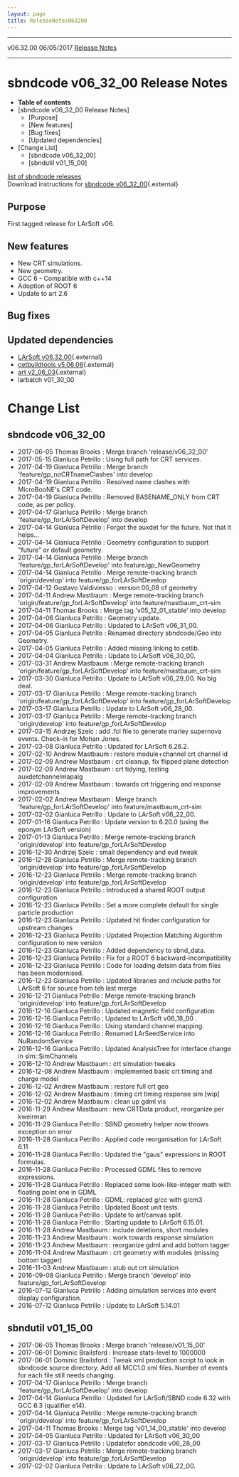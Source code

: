 ```yaml
---
layout: page
title: ReleaseNotes063200
---
```


  ----------- ------------ -- -- ------------------------------------------------------
  v06.32.00   06/05/2017         [Release Notes](ReleaseNotes063200.html)
  ----------- ------------ -- -- ------------------------------------------------------



sbndcode v06\_32\_00 Release Notes
======================================================================================

-   **Table of contents**
-   [sbndcode v06\_32\_00 Release
    Notes]
    -   [Purpose]
    -   [New features]
    -   [Bug fixes]
    -   [Updated dependencies]
-   [Change List]
    -   [sbndcode v06\_32\_00]
    -   [sbndutil v01\_15\_00]

[list of sbndcode
releases](List_of_SBND_code_releases.html)\
Download instructions for [sbndcode
v06\_32\_00](http://scisoft.fnal.gov/scisoft/bundles/sbnd/v06_32_00/sbndcode-v06_32_00.html){.external}



Purpose
----------------------------------

First tagged release for LArSoft v06.



New features
--------------------------------------------

-   New CRT simulations.
-   New geometry.
-   GCC 6 - Compatible with c++14
-   Adoption of ROOT 6
-   Update to art 2.6



Bug fixes
--------------------------------------



Updated dependencies
------------------------------------------------------------

-   [LArSoft
    v06.32.00](https://cdcvs.fnal.gov/redmine/projects/larsoft/wiki/ReleaseNotes063200){.external}
-   [cetbuildtools
    v5.06.06](https://cdcvs.fnal.gov/redmine/projects/cetbuildtools/wiki/Release_Notes){.external}
-   [art
    v2\_06\_03](https://cdcvs.fnal.gov/redmine/projects/art/wiki/Release_Notes_20603){.external}
-   larbatch v01\_30\_00



Change List
==========================================



sbndcode v06\_32\_00
----------------------------------------------------------

-   2017-06-05 Thomas Brooks : Merge branch \'release/v06\_32\_00\'
-   2017-05-15 Gianluca Petrillo : Using full path for CRT services.
-   2017-04-19 Gianluca Petrillo : Merge branch
    \'feature/gp\_noCRTnameClashes\' into develop
-   2017-04-19 Gianluca Petrillo : Resolved name clashes with
    MicroBooNE\'s CRT code.
-   2017-04-19 Gianluca Petrillo : Removed BASENAME\_ONLY from CRT code,
    as per policy.
-   2017-04-17 Gianluca Petrillo : Merge branch
    \'feature/gp\_forLArSoftDevelop\' into develop
-   2017-04-14 Gianluca Petrillo : Forgot the auxdet for the future. Not
    that it helps\...
-   2017-04-14 Gianluca Petrillo : Geometry configuration to support
    \"future\" or default geometry.
-   2017-04-14 Gianluca Petrillo : Merge branch
    \'feature/gp\_forLArSoftDevelop\' into feature/gp\_NewGeometry
-   2017-04-14 Gianluca Petrillo : Merge remote-tracking branch
    \'origin/develop\' into feature/gp\_forLArSoftDevelop
-   2017-04-12 Gustavo Valdiviesso : version 00\_08 of geometry
-   2017-04-11 Andrew Mastbaum : Merge remote-tracking branch
    \'origin/feature/gp\_forLArSoftDevelop\' into
    feature/mastbaum\_crt-sim
-   2017-04-11 Thomas Brooks : Merge tag \'v05\_12\_01\_stable\' into
    develop
-   2017-04-06 Gianluca Petrillo : Geometry update.
-   2017-04-06 Gianluca Petrillo : Updated to LArSoft v06\_31\_00.
-   2017-04-05 Gianluca Petrillo : Renamed directory sbndcode/Geo into
    Geometry.
-   2017-04-05 Gianluca Petrillo : Added missing linking to cetlib.
-   2017-04-04 Gianluca Petrillo : Update to LArSoft v06\_30\_00.
-   2017-03-31 Andrew Mastbaum : Merge remote-tracking branch
    \'origin/feature/gp\_forLArSoftDevelop\' into
    feature/mastbaum\_crt-sim
-   2017-03-30 Gianluca Petrillo : Update to LArSoft v06\_29\_00. No big
    deal.
-   2017-03-17 Gianluca Petrillo : Merge remote-tracking branch
    \'origin/feature/gp\_forLArSoftDevelop\' into
    feature/gp\_forLArSoftDevelop
-   2017-03-17 Gianluca Petrillo : Update to LArSoft v06\_28\_00.
-   2017-03-17 Gianluca Petrillo : Merge remote-tracking branch
    \'origin/develop\' into feature/gp\_forLArSoftDevelop
-   2017-03-15 Andrzej Szelc : add .fcl file to generate marley
    supernova events. Check-in for Mohan Jones.
-   2017-03-08 Gianluca Petrillo : Updated for LArSoft 6.26.2.
-   2017-02-10 Andrew Mastbaum : restore module+channel crt channel id
-   2017-02-09 Andrew Mastbaum : crt cleanup, fix flipped plane
    detection
-   2017-02-09 Andrew Mastbaum : crt tidying, testing
    auxdetchannelmapalg
-   2017-02-09 Andrew Mastbaum : towards crt triggering and response
    improvements
-   2017-02-02 Andrew Mastbaum : Merge branch
    \'feature/gp\_forLArSoftDevelop\' into feature/mastbaum\_crt-sim
-   2017-02-02 Gianluca Petrillo : Update to LArSoft v06\_22\_00.
-   2017-01-16 Gianluca Petrillo : Update version to 6.20.0 (using the
    eponym LArSoft version)
-   2017-01-13 Gianluca Petrillo : Merge remote-tracking branch
    \'origin/develop\' into feature/gp\_forLArSoftDevelop
-   2016-12-30 Andrzej Szelc : small dependency and evd tweak
-   2016-12-28 Gianluca Petrillo : Merge remote-tracking branch
    \'origin/develop\' into feature/gp\_forLArSoftDevelop
-   2016-12-23 Gianluca Petrillo : Merge remote-tracking branch
    \'origin/develop\' into feature/gp\_forLArSoftDevelop
-   2016-12-23 Gianluca Petrillo : Introduced a shared ROOT output
    configuration
-   2016-12-23 Gianluca Petrillo : Set a more complete default for
    single particle production
-   2016-12-23 Gianluca Petrillo : Updated hit finder configuration for
    upstream changes
-   2016-12-23 Gianluca Petrillo : Updated Projection Matching Algorithm
    configuration to new version
-   2016-12-23 Gianluca Petrillo : Added dependency to sbnd\_data.
-   2016-12-23 Gianluca Petrillo : Fix for a ROOT 6
    backward-incompatibility
-   2016-12-23 Gianluca Petrillo : Code for loading detsim data from
    files has been modernised.
-   2016-12-23 Gianluca Petrillo : Updated libraries and include paths
    for LArSoft 6 for source from teh last merge
-   2016-12-21 Gianluca Petrillo : Merge remote-tracking branch
    \'origin/develop\' into feature/gp\_forLArSoftDevelop
-   2016-12-16 Gianluca Petrillo : Updated magnetic field configuration
-   2016-12-16 Gianluca Petrillo : Updated to LArSoft v06\_18\_00 .
-   2016-12-16 Gianluca Petrillo : Using standard channel mapping.
-   2016-12-16 Gianluca Petrillo : Renamed LArSeedService into
    NuRandomService
-   2016-12-16 Gianluca Petrillo : Updated AnalysisTree for interface
    change in sim::SimChannels
-   2016-12-10 Andrew Mastbaum : crt simulation tweaks
-   2016-12-08 Andrew Mastbaum : implemented basic crt timing and charge
    model
-   2016-12-02 Andrew Mastbaum : restore full crt geo
-   2016-12-02 Andrew Mastbaum : timing crt timing response sim \[wip\]
-   2016-12-02 Andrew Mastbaum : clean up gdml vis
-   2016-11-29 Andrew Mastbaum : new CRTData product, reorganize per
    kweirman
-   2016-11-29 Gianluca Petrillo : SBND geometry helper now throws
    exception on error
-   2016-11-28 Gianluca Petrillo : Applied code reorganisation for
    LArSoft 6.11
-   2016-11-28 Gianluca Petrillo : Updated the \"gaus\" expressions in
    ROOT formulas.
-   2016-11-28 Gianluca Petrillo : Processed GDML files to remove
    expressions.
-   2016-11-28 Gianluca Petrillo : Replaced some look-like-integer math
    with floating point one in GDML
-   2016-11-28 Gianluca Petrillo : GDML: replaced g/cc with g/cm3
-   2016-11-28 Gianluca Petrillo : Updated Boost unit tests.
-   2016-11-28 Gianluca Petrillo : Update to art/canvas split.
-   2016-11-28 Gianluca Petrillo : Starting update to LArSoft 6.15.01.
-   2016-11-28 Andrew Mastbaum : include deletions, short modules
-   2016-11-23 Andrew Mastbaum : work towards response simulation
-   2016-11-23 Andrew Mastbaum : reorganize gdml and add bottom tagger
-   2016-11-04 Andrew Mastbaum : crt geometry with modules (missing
    bottom tagger)
-   2016-11-03 Andrew Mastbaum : stub out crt simulation
-   2016-09-08 Gianluca Petrillo : Merge branch \'develop\' into
    feature/gp\_forLArSoftDevelop
-   2016-07-12 Gianluca Petrillo : Adding simulation services into event
    display configuration.
-   2016-07-12 Gianluca Petrillo : Update to LArSoft 5.14.01



sbndutil v01\_15\_00
----------------------------------------------------------

-   2017-06-05 Thomas Brooks : Merge branch \'release/v01\_15\_00\'
-   2017-06-01 Dominic Brailsford : Increase stats-level to 1000000
-   2017-06-01 Dominic Brailsford : Tweak xml production script to look
    in sbndcode source directory. Add all MCC1.0 xml files. Number of
    events for each file still needs changing.
-   2017-04-17 Gianluca Petrillo : Merge branch
    \'feature/gp\_forLArSoftDevelop\' into develop
-   2017-04-14 Gianluca Petrillo : Updated for LArSoft/SBND code 6.32
    with GCC 6.3 (qualifier e14).
-   2017-04-14 Gianluca Petrillo : Merge remote-tracking branch
    \'origin/develop\' into feature/gp\_forLArSoftDevelop
-   2017-04-11 Thomas Brooks : Merge tag \'v01\_14\_00\_stable\' into
    develop
-   2017-04-05 Gianluca Petrillo : Updated for LArSoft v06\_30\_00
-   2017-03-17 Gianluca Petrillo : Updatefor sbndcode v06\_28\_00
-   2017-03-17 Gianluca Petrillo : Merge remote-tracking branch
    \'origin/develop\' into feature/gp\_forLArSoftDevelop
-   2017-02-02 Gianluca Petrillo : Update to LArSoft v06\_22\_00.
